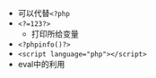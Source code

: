 - 可以代替`<?php`
- `<?=123?>`
	- 打印所给变量
- `<?phpinfo()?>`
- `<script language="php"></script>`
- eval中的利用